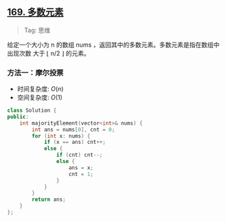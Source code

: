 ## [169. 多数元素](https://leetcode-cn.com/problems/majority-element/)

> Tag: 思维

给定一个大小为 n 的数组 nums ，返回其中的多数元素。多数元素是指在数组中出现次数 大于 ⌊ n/2 ⌋ 的元素。

### 方法一：摩尔投票
* 时间复杂度: ${O(n)}$
* 空间复杂度: ${O(1)}$
```cpp
class Solution {
public:
    int majorityElement(vector<int>& nums) {
        int ans = nums[0], cnt = 0;
        for (int x: nums) {
            if (x == ans) cnt++;
            else {
                if (cnt) cnt--;
                else {
                    ans = x;
                    cnt = 1;
                }
            }
        }
        return ans;
    }
};
```